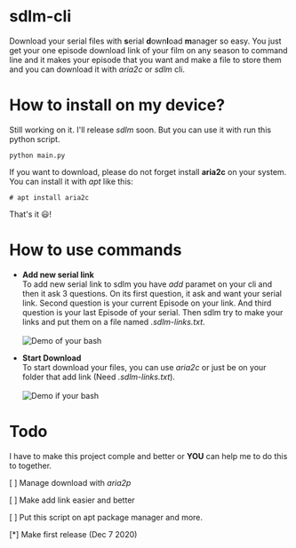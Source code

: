 # sdlm-cli
Download your serial files with **s**erial **d**own**l**oad **m**anager so easy. You just get your one episode download link of your film on any season to command line and it makes your episode that you want and make a file to store them and you can download it with *aria2c* or *sdlm* cli.


# How to install on my device?
Still working on it. I'll release *sdlm* soon. But you can use it with run this python script.

```
python main.py
```
If you want to download, please do not forget install **aria2c** on your system. You can install it with *apt* like this:

```
# apt install aria2c
```

That's it :smiley:!


# How to use commands
* **Add new serial link**
<br> To add new serial link to sdlm you have *add* paramet on your cli and then it ask 3 questions. On its first question, it ask and want your serial link. Second question is your current Episode on your link. And third question is your last Episode of your serial. Then sdlm try to make your links and put them on a file named *.sdlm-links.txt*.
<br><br>
![Demo of your bash](https://s16.picofile.com/file/8416626476/carbon.png)

* **Start Download**
<br> To start download your files, you can use *aria2c* or just be on your folder that add link (Need *.sdlm-links.txt*).
<br><br>
![Demo if your bash](https://s16.picofile.com/file/8416626492/carbon_1_.png")

# Todo
I have to make this project comple and better or **YOU** can help me to do this to together.

[ ] Manage download with *aria2p*

[ ] Make add link easier and better

[ ] Put this script on apt package manager and more.

[*] Make first release (Dec 7 2020)